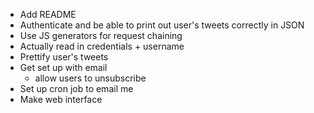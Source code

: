 - Add README
- Authenticate and be able to print out user's tweets correctly in JSON
- Use JS generators for request chaining
- Actually read in credentials + username
- Prettify user's tweets
- Get set up with email
	- allow users to unsubscribe
- Set up cron job to email me
- Make web interface
